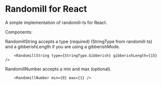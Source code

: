# Randomill for React
A simple implementation of randomill-ts for React.

Components:

RandomillString accepts a type (required) (StringType from randomill-ts) and a gibberishLength if you are using a gibberishMode.
```tsx
    <RandomillString type={StringType.Gibberish} gibberishLength={15} />
```

RandomillNumber accepts a min and max (optional).
```tsx
    <RandomillNumber min={0} max={1} />
```